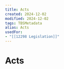 ```yaml
---
title: Acts
created: 2024-12-02
modified: 2024-12-02
tags: TBSMetadata
alias: Acts
usedFor:
- "[[12298 Legislation]]"
---
```

# Acts
